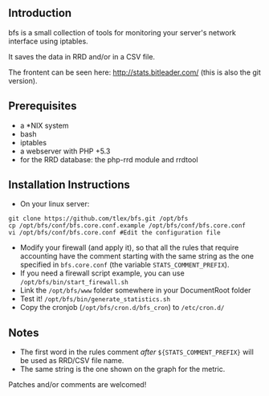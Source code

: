 ## Introduction

bfs is a small collection of tools for monitoring your server's network interface using iptables.

It saves the data in RRD and/or in a CSV file.

The frontent can be seen here: http://stats.bitleader.com/ (this is also the git version).

## Prerequisites
* a *NIX system 
* bash
* iptables
* a webserver with PHP +5.3
* for the RRD database: the php-rrd module and rrdtool

## Installation Instructions

* On your linux server:
```
git clone https://github.com/tlex/bfs.git /opt/bfs
cp /opt/bfs/conf/bfs.core.conf.example /opt/bfs/conf/bfs.core.conf
vi /opt/bfs/conf/bfs.core.conf #Edit the configuration file
```
* Modify your firewall (and apply it), so that all the rules that require accounting have the comment starting with the same string as the one specified in `bfs.core.conf` (the variable `STATS_COMMENT_PREFIX`).
* If you need a firewall script example, you can use `/opt/bfs/bin/start_firewall.sh`
* Link the `/opt/bfs/www` folder somewhere in your DocumentRoot folder
* Test it! `/opt/bfs/bin/generate_statistics.sh`
* Copy the cronjob (`/opt/bfs/cron.d/bfs_cron`) to `/etc/cron.d/`

## Notes
* The first word in the rules comment _after_ `${STATS_COMMENT_PREFIX}` will be used as RRD/CSV file name.
* The same string is the one shown on the graph for the metric.


Patches and/or comments are welcomed!

